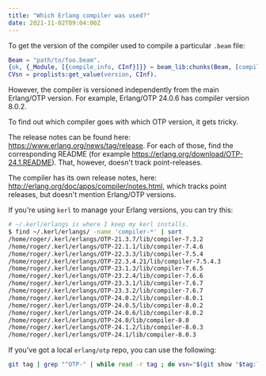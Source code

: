 ```yaml
---
title: "Which Erlang compiler was used?"
date: 2021-11-02T09:04:00Z
---
```


To get the version of the compiler used to compile a particular `.beam` file:

```erlang
Beam = "path/to/foo.beam".
{ok, {_Module, [{compile_info, CInf}]}} = beam_lib:chunks(Beam, [compile_info]).
CVsn = proplists:get_value(version, CInf).
```

However, the compiler is versioned independently from the main Erlang/OTP version. For example, Erlang/OTP 24.0.6 has compiler version 8.0.2.

To find out which compiler goes with which OTP version, it gets tricky.

The release notes can be found here: https://www.erlang.org/news/tag/release. For each of those, find the corresponding README (for example https://erlang.org/download/OTP-24.1.README). That, however, doesn't track point-releases.

The compiler has its own release notes, here: http://erlang.org/doc/apps/compiler/notes.html, which tracks point releases, but doesn't mention Erlang/OTP versions.

If you're using `kerl` to manage your Erlang versions, you can try this:

```bash
# ~/.kerl/erlangs is where I keep my kerl installs.
$ find ~/.kerl/erlangs/ -name 'compiler-*' | sort
/home/roger/.kerl/erlangs/OTP-21.3.7/lib/compiler-7.3.2
/home/roger/.kerl/erlangs/OTP-22.1.1/lib/compiler-7.4.6
/home/roger/.kerl/erlangs/OTP-22.3.3/lib/compiler-7.5.4
/home/roger/.kerl/erlangs/OTP-22.3.4.21/lib/compiler-7.5.4.3
/home/roger/.kerl/erlangs/OTP-23.1.3/lib/compiler-7.6.5
/home/roger/.kerl/erlangs/OTP-23.2.4/lib/compiler-7.6.6
/home/roger/.kerl/erlangs/OTP-23.3.1/lib/compiler-7.6.7
/home/roger/.kerl/erlangs/OTP-23.3.2/lib/compiler-7.6.7
/home/roger/.kerl/erlangs/OTP-24.0.2/lib/compiler-8.0.1
/home/roger/.kerl/erlangs/OTP-24.0.5/lib/compiler-8.0.2
/home/roger/.kerl/erlangs/OTP-24.0.6/lib/compiler-8.0.2
/home/roger/.kerl/erlangs/OTP-24.0/lib/compiler-8.0
/home/roger/.kerl/erlangs/OTP-24.1.2/lib/compiler-8.0.3
/home/roger/.kerl/erlangs/OTP-24.1/lib/compiler-8.0.3
```

If you've got a local `erlang/otp` repo, you can use the following:

```bash
git tag | grep "^OTP-" | while read -r tag ; do vsn="$(git show "$tag:lib/compiler/vsn.mk")" ; echo "$tag: $vsn" ; done
```
